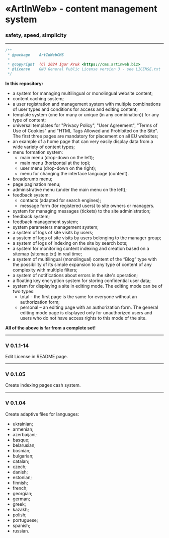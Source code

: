 <h1>«ArtInWeb» - content management system</h1>
<h3>safety, speed, simplicity</h3>
<hr>

```php
/**
 * @package    ArtInWebCMS
 * 
 * @copyright  (C) 2024 Igor Kruk <https://cms.artinweb.biz>
 * @license    GNU General Public License version 3 - see LICENSE.txt
 */
```

<p><strong>In this repository:</strong></p>
<ul>
    <li>a system for managing multilingual or monolingual website content;</li>
    <li>content caching system;</li>
    <li>a user registration and management system with multiple combinations of user types and conditions for access and editing content;</li>
    <li>template system (one for many or unique (in any combination)) for any type of content;</li>
    <li>universal templates for &#34;Privacy Policy&#34;, &#34;User Agreement&#34;, &#34;Terms of Use of Cookies&#34; and &#34;HTML Tags Allowed and Prohibited on the Site&#34;. The first three pages are mandatory for placement on all EU websites;</li>
    <li>an example of a home page that can very easily display data from a wide variety of content types;</li>
    <li>menu formation system:
        <ul>
            <li>main menu (drop-down on the left);</li>
            <li>main menu (horizontal at the top);</li>
            <li>user menu (drop-down on the right);</li>
            <li>menu for changing the interface language (content).</li>
        </ul>
    </li>
    <li>breadcrumb menu;</li>
    <li>page pagination menu;</li>
    <li>administrative menu (under the main menu on the left);</li>
    <li>feedback system:
        <ul>
            <li>contacts (adapted for search engines);</li>
            <li>message form (for registered users) to site owners or managers.</li>
        </ul>
    </li>
    <li>system for managing messages (tickets) to the site administration;</li>
    <li>feedback system;</li>
    <li>feedback management system;</li>
    <li>system parameters management system;</li>
    <li>a system of logs of site visits by users;</li>
    <li>a system of logs of site visits by users belonging to the manager group;</li>
    <li>a system of logs of indexing on the site by search bots;</li>
    <li>a system for monitoring content indexing and creation based on a sitemap (sitemap.txt) in real time;</li>
    <li>a system of multilingual (monolingual) content of the &ldquo;Blog&rdquo; type with the possibility of its simple expansion to any type of content of any complexity with multiple filters;</li>
    <li>a system of notifications about errors in the site&#39;s operation;</li>
    <li>a floating key encryption system for storing confidential user data;</li>
    <li>system for displaying a site in editing mode. The editing mode can be of two types:
        <ul>
            <li>total - the first page is the same for everyone without an authorization form;</li>
            <li>personal &ndash; an editing page with an authorization form. The general editing mode page is displayed only for unauthorized users and users who do not have access rights to this mode of the site.</li>
        </ul>
    </li>
</ul>
<p><strong>All of the above is far from a complete set!</strong></p>

<hr>
<h3>V 0.1.1-14</h3>
<p>Edit License in README page.</p>
<hr>
<h3>V 0.1.05</h3>
<p>Create indexing pages cash system.</p>
<hr>
<h3>V 0.1.04</h3>
<p>Create adaptive files for languages:</p>
<ul>
    <li>ukrainian;</li>
    <li>armenian;</li>
    <li>azerbaijani;</li>
    <li>basque;</li>
    <li>belarusian;</li>
    <li>bosnian;</li>
    <li>bulgarian;</li>
    <li>catalan;</li>
    <li>czech;</li>
    <li>danish;</li>
    <li>estonian;</li>
    <li>finnish;</li>
    <li>french;</li>
    <li>georgian;</li>
    <li>german;</li>
    <li>greek;</li>
    <li>kazakh;</li>
    <li>polish;</li>
    <li>portuguese;</li>
    <li>spanish;</li>
    <li>russian.</li>
</ul>
